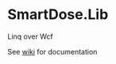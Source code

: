 # SmartDose.Lib

Linq over Wcf

See [wiki](https://github.com/EifelMono/SmartDose.Lib/wiki) for documentation


